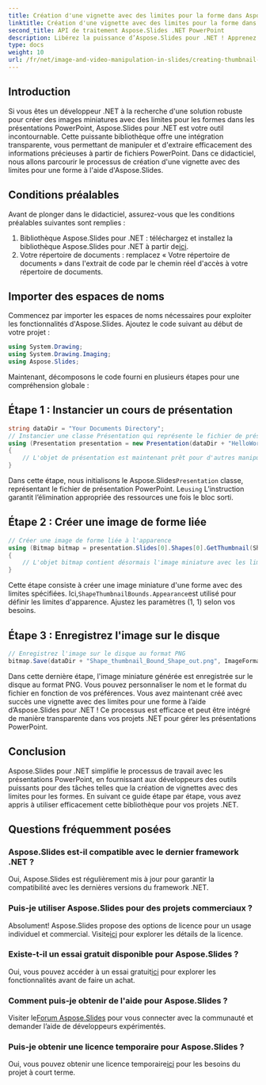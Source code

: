 ```yaml
---
title: Création d'une vignette avec des limites pour la forme dans Aspose.Slides
linktitle: Création d'une vignette avec des limites pour la forme dans Aspose.Slides
second_title: API de traitement Aspose.Slides .NET PowerPoint
description: Libérez la puissance d’Aspose.Slides pour .NET ! Apprenez à créer des vignettes de formes sans effort avec des limites à l'aide de notre guide étape par étape.
type: docs
weight: 10
url: /fr/net/image-and-video-manipulation-in-slides/creating-thumbnail-bounds-shape/
---
```

## Introduction
Si vous êtes un développeur .NET à la recherche d'une solution robuste pour créer des images miniatures avec des limites pour les formes dans les présentations PowerPoint, Aspose.Slides pour .NET est votre outil incontournable. Cette puissante bibliothèque offre une intégration transparente, vous permettant de manipuler et d'extraire efficacement des informations précieuses à partir de fichiers PowerPoint. Dans ce didacticiel, nous allons parcourir le processus de création d'une vignette avec des limites pour une forme à l'aide d'Aspose.Slides.
## Conditions préalables
Avant de plonger dans le didacticiel, assurez-vous que les conditions préalables suivantes sont remplies :
1.  Bibliothèque Aspose.Slides pour .NET : téléchargez et installez la bibliothèque Aspose.Slides pour .NET à partir de[ici](https://releases.aspose.com/slides/net/).
2. Votre répertoire de documents : remplacez « Votre répertoire de documents » dans l'extrait de code par le chemin réel d'accès à votre répertoire de documents.
## Importer des espaces de noms
Commencez par importer les espaces de noms nécessaires pour exploiter les fonctionnalités d'Aspose.Slides. Ajoutez le code suivant au début de votre projet :
```csharp
using System.Drawing;
using System.Drawing.Imaging;
using Aspose.Slides;
```
Maintenant, décomposons le code fourni en plusieurs étapes pour une compréhension globale :
## Étape 1 : Instancier un cours de présentation
```csharp
string dataDir = "Your Documents Directory";
// Instancier une classe Présentation qui représente le fichier de présentation
using (Presentation presentation = new Presentation(dataDir + "HelloWorld.pptx"))
{
    // L'objet de présentation est maintenant prêt pour d'autres manipulations.
}
```
 Dans cette étape, nous initialisons le Aspose.Slides`Presentation` classe, représentant le fichier de présentation PowerPoint. Le`using` L’instruction garantit l’élimination appropriée des ressources une fois le bloc sorti.
## Étape 2 : Créer une image de forme liée
```csharp
// Créer une image de forme liée à l'apparence
using (Bitmap bitmap = presentation.Slides[0].Shapes[0].GetThumbnail(ShapeThumbnailBounds.Appearance, 1, 1))
{
    // L'objet bitmap contient désormais l'image miniature avec les limites spécifiées.
}
```
 Cette étape consiste à créer une image miniature d'une forme avec des limites spécifiées. Ici,`ShapeThumbnailBounds.Appearance`est utilisé pour définir les limites d'apparence. Ajustez les paramètres (1, 1) selon vos besoins.
## Étape 3 : Enregistrez l'image sur le disque
```csharp
// Enregistrez l'image sur le disque au format PNG
bitmap.Save(dataDir + "Shape_thumbnail_Bound_Shape_out.png", ImageFormat.Png);
```
Dans cette dernière étape, l'image miniature générée est enregistrée sur le disque au format PNG. Vous pouvez personnaliser le nom et le format du fichier en fonction de vos préférences.
Vous avez maintenant créé avec succès une vignette avec des limites pour une forme à l’aide d’Aspose.Slides pour .NET ! Ce processus est efficace et peut être intégré de manière transparente dans vos projets .NET pour gérer les présentations PowerPoint.
## Conclusion
Aspose.Slides pour .NET simplifie le processus de travail avec les présentations PowerPoint, en fournissant aux développeurs des outils puissants pour des tâches telles que la création de vignettes avec des limites pour les formes. En suivant ce guide étape par étape, vous avez appris à utiliser efficacement cette bibliothèque pour vos projets .NET.
## Questions fréquemment posées
### Aspose.Slides est-il compatible avec le dernier framework .NET ?
Oui, Aspose.Slides est régulièrement mis à jour pour garantir la compatibilité avec les dernières versions du framework .NET.
### Puis-je utiliser Aspose.Slides pour des projets commerciaux ?
Absolument! Aspose.Slides propose des options de licence pour un usage individuel et commercial. Visite[ici](https://purchase.aspose.com/buy) pour explorer les détails de la licence.
### Existe-t-il un essai gratuit disponible pour Aspose.Slides ?
 Oui, vous pouvez accéder à un essai gratuit[ici](https://releases.aspose.com/) pour explorer les fonctionnalités avant de faire un achat.
### Comment puis-je obtenir de l'aide pour Aspose.Slides ?
 Visiter le[Forum Aspose.Slides](https://forum.aspose.com/c/slides/11) pour vous connecter avec la communauté et demander l’aide de développeurs expérimentés.
### Puis-je obtenir une licence temporaire pour Aspose.Slides ?
 Oui, vous pouvez obtenir une licence temporaire[ici](https://purchase.aspose.com/temporary-license/) pour les besoins du projet à court terme.